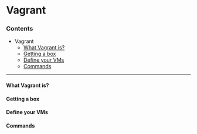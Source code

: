 # Vagrant

### Contents

- Vagrant
  * [What Vagrant is?](what-vagrant-is)
  * [Getting a box](getting-a-box)
  * [Define your VMs](define-your-vms)
  * [Commands](commands)

---

#### What Vagrant is?



#### Getting a box


#### Define your VMs


#### Commands
